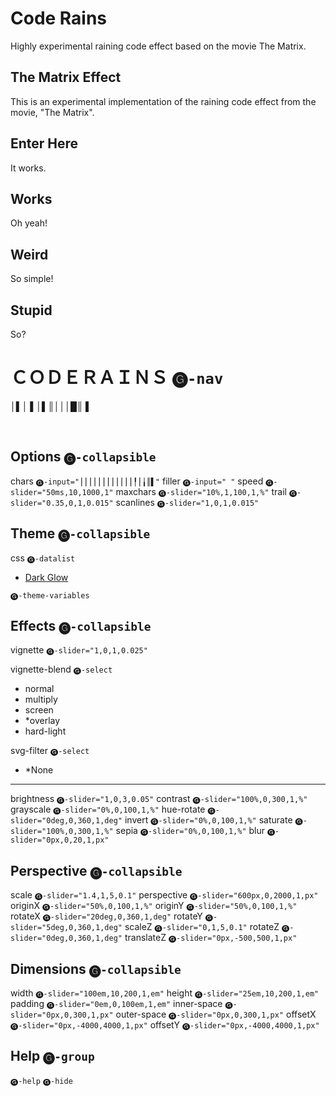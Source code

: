 # Code Rains
Highly experimental raining code effect based on the movie The Matrix.

## The Matrix Effect
This is an experimental implementation of the raining code effect from the movie, "The Matrix".

## Enter Here
It works.

## Works
Oh yeah!

## Weird
So simple!

## Stupid
So?

# ＣＯＤＥＲＡＩＮＳ `🅖-nav`

 │▌│ ▌│▌║│││█║ ▌

<br>

## Options `🅖-collapsible`

chars `🅖-input="⎮⎮⎮⎮⎮⎮⎮⎮⎮⎮⎮⎮╿⎮╽║▌"`
filler `🅖-input=" "`
speed `🅖-slider="50ms,10,1000,1"`
maxchars `🅖-slider="10%,1,100,1,%"`
trail `🅖-slider="0.35,0,1,0.015"`
scanlines `🅖-slider="1,0,1,0.015"`

## Theme `🅖-collapsible`

css `🅖-datalist`
- [Dark Glow](https://gist.github.com/c6d0a4d16b627d72563b43b60a164c31)

`🅖-theme-variables`

## Effects `🅖-collapsible`

vignette `🅖-slider="1,0,1,0.025"`

vignette-blend `🅖-select`
- normal
- multiply
- screen
- *overlay
- hard-light

svg-filter `🅖-select`
- *None

---

brightness `🅖-slider="1,0,3,0.05"`
contrast `🅖-slider="100%,0,300,1,%"`
grayscale `🅖-slider="0%,0,100,1,%"`
hue-rotate `🅖-slider="0deg,0,360,1,deg"`
invert `🅖-slider="0%,0,100,1,%"`
saturate `🅖-slider="100%,0,300,1,%"`
sepia `🅖-slider="0%,0,100,1,%"`
blur `🅖-slider="0px,0,20,1,px"`

## Perspective `🅖-collapsible`

scale `🅖-slider="1.4,1,5,0.1"`
perspective `🅖-slider="600px,0,2000,1,px"`
originX `🅖-slider="50%,0,100,1,%"`
originY `🅖-slider="50%,0,100,1,%"`
rotateX `🅖-slider="20deg,0,360,1,deg"`
rotateY `🅖-slider="5deg,0,360,1,deg"`
scaleZ `🅖-slider="0,1,5,0.1"`
rotateZ `🅖-slider="0deg,0,360,1,deg"`
translateZ `🅖-slider="0px,-500,500,1,px"`

## Dimensions `🅖-collapsible`

width `🅖-slider="100em,10,200,1,em"`
height `🅖-slider="25em,10,200,1,em"`
padding `🅖-slider="0em,0,100em,1,em"`
inner-space `🅖-slider="0px,0,300,1,px"`
outer-space `🅖-slider="0px,0,300,1,px"`
offsetX `🅖-slider="0px,-4000,4000,1,px"`
offsetY `🅖-slider="0px,-4000,4000,1,px"`

## Help `🅖-group`

`🅖-help`
`🅖-hide`